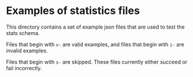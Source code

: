 # Examples of statistics files

This directory contains a set of example json files that are used to test the stats schema.

Files that begin with `v-` are valid examples, and files that begin with `i-` are invalid examples.

Files that begin with `s-` are skipped.
These files currently either succeed or fail incorrectly.
